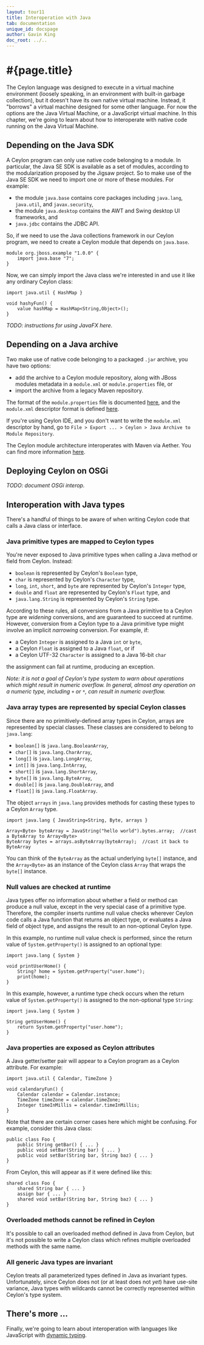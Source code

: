 ```yaml
---
layout: tour11
title: Interoperation with Java
tab: documentation
unique_id: docspage
author: Gavin King
doc_root: ../..
---
```


# #{page.title}

The Ceylon language was designed to execute in a virtual machine
environment (loosely speaking, in an environment with built-in
garbage collection), but it doesn't have its own native virtual
machine. Instead, it "borrows" a virtual machine designed for
some other language. For now the options are the Java Virtual
Machine, or a JavaScript virtual machine. In this chapter, we're
going to learn about how to interoperate with native code running
on the Java Virtual Machine.

## Depending on the Java SDK

A Ceylon program can only use native code belonging to a module. 
In particular, the Java SE SDK is available as a set of modules, 
according to the modularization proposed by the Jigsaw project.
So to make use of the Java SE SDK we need to import one or more
of these modules. For example:

- the module `java.base` contains core packages including
  `java.lang`, `java.util`, and `javax.security`,
- the module `java.desktop` contains the AWT and Swing desktop
  UI frameworks, and
- `java.jdbc` contains the JDBC API.

So, if we need to use the Java collections framework in our
Ceylon program, we need to create a Ceylon module that depends
on `java.base`.

<!-- try: -->
    module org.jboss.example "1.0.0" {
        import java.base "7";
    }

Now, we can simply import the Java class we're interested in
and use it like any ordinary Ceylon class:

<!-- try: -->
    import java.util { HashMap }
    
    void hashyFun() {
        value hashMap = HashMap<String,Object>();
    }

_TODO: instructions for using JavaFX here._

## Depending on a Java archive

Two make use of native code belonging to a packaged `.jar`
archive, you have two options:

- add the archive to a Ceylon module repository, along with
  JBoss modules metadata in a `module.xml` or `module.properties`
  file, or
- import the archive from a legacy Maven repository.

The format of the `module.properties` file is documented
[here](../../reference/structure/module-properties/), and the 
`module.xml` descriptor format is defined 
[here](https://docs.jboss.org/author/display/MODULES/Module+descriptors).

If you're using Ceylon IDE, and you don't want to write the 
`module.xml` descriptor by hand, go to 
`File > Export ... > Ceylon > Java Archive to Module Repository`.

The Ceylon module architecture interoperates with Maven via
Aether. You can find more information 
[here](../../reference/repository/#legacy_repositories).

## Deploying Ceylon on OSGi

_TODO: document OSGi interop._

## Interoperation with Java types

There's a handful of things to be aware of when writing Ceylon 
code that calls a Java class or interface.

### Java primitive types are mapped to Ceylon types

You're never exposed to Java primitive types when calling a
Java method or field from Ceylon. Instead:

- `boolean` is represented by Ceylon's `Boolean` type,
- `char` is represented by Ceylon's `Character` type,
- `long`, `int`, `short`, and `byte` are represented by 
  Ceylon's `Integer` type,
- `double` and `float` are represented by Ceylon's `Float` 
  type, and
- `java.lang.String` is represented by Ceylon's `String` type.

According to these rules, all conversions from a Java primitive 
to a Ceylon type are _widening_ conversions, and are guaranteed 
to succeed at runtime. However, conversion from a Ceylon type 
to a Java primitive type might involve an implicit _narrowing_ 
conversion. For example, if:

- a Ceylon `Integer` is assigned to a Java `int` or `byte`,
- a Ceylon `Float` is assigned to a Java `float`, or if
- a Ceylon UTF-32 `Character` is assigned to a Java 16-bit
  `char`

the assignment can fail at runtime, producing an exception.

_Note: it is not a goal of Ceylon's type system to warn about
operations which might result in numeric overflow. In general,
almost _any_ operation on a numeric type, including `+` or `*`, 
can result in numeric overflow._ 

### Java array types are represented by special Ceylon classes

Since there are no primitively-defined array types in Ceylon, 
arrays are represented by special classes. These classes are
considered to belong to `java.lang`:

- `boolean[]` is `java.lang.BooleanArray`,
- `char[]` is `java.lang.CharArray`,
- `long[]` is `java.lang.LongArray`,
- `int[]` is `java.lang.IntArray`,
- `short[]` is `java.lang.ShortArray`,
- `byte[]` is `java.lang.ByteArray`,
- `double[]` is `java.lang.DoubleArray`, and
- `float[]` is `java.lang.FloatArray`.

The object `arrays` in `java.lang` provides methods for casting
these types to a Ceylon `Array` type.

<!-- try: -->
    import java.lang { JavaString=String, Byte, arrays }
    
    Array<Byte> byteArray = JavaString("hello world").bytes.array;  //cast a ByteArray to Array<Byte>
    ByteArray bytes = arrays.asByteArray(byteArray);  //cast it back to ByteArray

You can think of the `ByteArray` as the actual underlying
`byte[]` instance, and the `Array<Byte>` as an instance of the
Ceylon class `Array` that wraps the `byte[]` instance.

### Null values are checked at runtime

Java types offer no information about whether a field or method
can produce a null value, except in the very special case of a
primitive type. Therefore, the compiler inserts runtime null value 
checks wherever Ceylon code calls a Java function that returns an 
object type, or evaluates a Java field of object type, and assigns
the result to an non-optional Ceylon type.

In this example, no runtime null value check is performed, since
the return value of `System.getProperty()` is assigned to an 
optional type:
    
<!-- try: -->
    import java.lang { System }
    
    void printUserHome() {
        String? home = System.getProperty("user.home");
        print(home);
    }

In this example, however, a runtime type check occurs when
the return value of `System.getProperty()` is assigned to the
non-optional type `String`:

<!-- try: -->
    import java.lang { System }
    
    String getUserHome() {
        return System.getProperty("user.home");
    }

### Java properties are exposed as Ceylon attributes

A Java getter/setter pair will appear to a Ceylon program as
a Ceylon attribute. For example:

<!-- try: -->
    import java.util { Calendar, TimeZone } 

    void calendaryFun() {
        Calendar calendar = Calendar.instance;
        TimeZone timeZone = calendar.timeZone;
        Integer timeInMillis = calendar.timeInMillis;
    }

Note that there are certain corner cases here which might be
confusing. For example, consider this Java class:

<!-- try: -->
<!-- lang: java -->
    public class Foo {
        public String getBar() { ... }
        public void setBar(String bar) { ... }
        public void setBar(String bar, String baz) { ... }
    }

From Ceylon, this will appear as if it were defined like this:

<!-- try: -->
    shared class Foo {
        shared String bar { ... }
        assign bar { ... }
        shared void setBar(String bar, String baz) { ... }
    }

### Overloaded methods cannot be refined in Ceylon

It's possible to call an overloaded method defined in Java
from Ceylon, but it's not possible to write a Ceylon class
which refines multiple overloaded methods with the same
name.

### All generic Java types are invariant

Ceylon treats all parameterized types defined in Java as
invariant types. Unfortunately, since Ceylon does not (or at
least does not _yet_) have use-site variance, Java types with 
wildcards cannot be correctly represented within Ceylon's type 
system. 

## There's more ...

Finally, we're going to learn about interoperation with languages 
like JavaScript with [dynamic typing](../dynamic).
